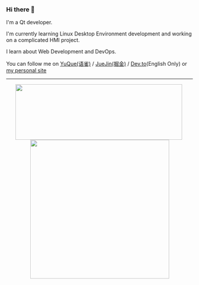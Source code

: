### Hi there 👋

I'm a Qt developer.

I'm currently learning Linux Desktop Environment development and working on a complicated HMI project.

I learn about Web Development and DevOps. 

You can follow me on [YuQue(语雀)](https://www.yuque.com/xutoto) / [JueJin(掘金)](https://juejin.cn/user/3104676567071710) / [Dev.to](https://github.com/csr632/awesome-learning-resources)(English Only) or [my personal site](https://xutoto.im)

---

<p align="center">
  <img align="center" src="https://github-readme-stats.vercel.app/api?username=XuToTo&show_icons=true&count_private=true&hide=contribs" width="450" height="150" />&nbsp;
  <img align="center" src="https://github-readme-stats.vercel.app/api/top-langs/?username=XuToTo&layout=compact&hide=html,css" width="375" />
</p>

<!--
**XuToTo/XuToTo** is a ✨ _special_ ✨ repository because its `README.md` (this file) appears on your GitHub profile.

Here are some ideas to get you started:

- 🔭 I’m currently working on ...
- 🌱 I’m currently learning ...
- 👯 I’m looking to collaborate on ...
- 🤔 I’m looking for help with ...
- 💬 Ask me about ...
- 📫 How to reach me: ...
- 😄 Pronouns: ...
- ⚡ Fun fact: ...
-->
